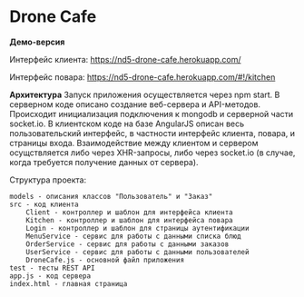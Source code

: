 # Drone Cafe
**Демо-версия**


Интерфейс клиента: https://nd5-drone-cafe.herokuapp.com/

Интерфейс повара: https://nd5-drone-cafe.herokuapp.com/#!/kitchen


**Архитектура**
Запуск приложения осуществляется через npm start. В серверном коде описано создание веб-сервера и API-методов. Происходит инициализация подключения к mongodb и серверной части socket.io.
В клиентском коде на базе AngularJS описан весь пользовательский интерфейс, в частности интерфейс клиента, повара, и страницы входа. Взаимодействие между клиентом и сервером осущствляется либо через XHR-запросы, либо через socket.io (в случае, когда требуется получение данных от сервера).

Структура проекта:
```
models - описания классов "Пользователь" и "Заказ"
src - код клиента
    Client - контроллер и шаблон для интерфейса клиента
    Kitchen - контроллер и шаблон для интерфейса повара
    Login - контроллер и шаблон для страницы аутентификации
    MenuService - сервис для работы с данными списка блюд
    OrderService - сервис для работы с данными заказов
    UserService - сервис для работы с данными пользователей
    DroneCafe.js - основной файл приложения
test - тесты REST API
app.js - код сервера
index.html - главная страница
```
